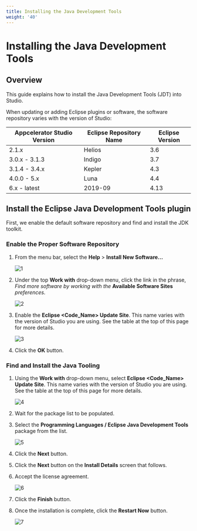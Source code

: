 ```yaml
---
title: Installing the Java Development Tools
weight: '40'
---
```


# Installing the Java Development Tools

## Overview

This guide explains how to install the Java Development Tools (JDT) into Studio.

When updating or adding Eclipse plugins or software, the software repository varies with the version of Studio:

| Appcelerator Studio Version | Eclipse Repository Name | Eclipse Version |
| --- | --- | --- |
| 2.1.x | Helios | 3.6 |
| 3.0.x - 3.1.3 | Indigo | 3.7 |
| 3.1.4 - 3.4.x | Kepler | 4.3 |
| 4.0.0 - 5.x | Luna | 4.4 |
| 6.x - latest | 2019-09 | 4.13 |

## Install the Eclipse Java Development Tools plugin

First, we enable the default software repository and find and install the JDK toolkit.

### Enable the Proper Software Repository

1. From the menu bar, select the **Help** > **Install New Software...**

    ![1](./1.png)
2. Under the top **Work with** drop-down menu, click the link in the phrase, _Find more software by working with the_ **Available Software Sites** _preferences._

    ![2](./2.png)
3. Enable the **Eclipse <Code\_Name> Update Site**. This name varies with the version of Studio you are using. See the table at the top of this page for more details.

    ![3](./3.png)
4. Click the **OK** button.

### Find and Install the Java Tooling

1. Using the **Work with** drop-down menu, select **Eclipse <Code\_Name> Update Site**. This name varies with the version of Studio you are using. See the table at the top of this page for more details.

    ![4](./4.png)
2. Wait for the package list to be populated.

3. Select the **Programming Languages / Eclipse Java Development Tools** package from the list.

    ![5](./5.png)
4. Click the **Next** button.

5. Click the **Next** button on the **Install Details** screen that follows.

6. Accept the license agreement.

    ![6](./6.png)
7. Click the **Finish** button.

8. Once the installation is complete, click the **Restart Now** button.

    ![7](./7.png)
